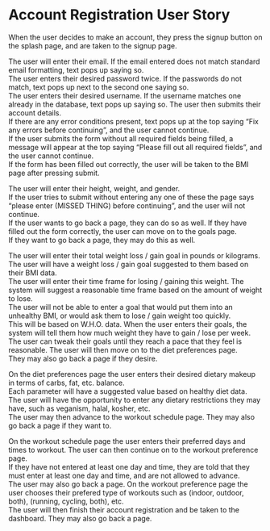 # Account Registration User Story

When the user decides to make an account, they press the signup button on the splash page, and are taken to the signup page.  
  
The user will enter their email. If the email entered does not match standard email formatting, text pops up saying so.  
The user enters their desired password twice. If the passwords do not match, text pops up next to the second one saying so.  
The user enters their desired username. If the username matches one already in the database, text pops up saying so. The user then submits their account details.  
If there are any error conditions present, text pops up at the top saying “Fix any errors before continuing”, and the user cannot continue.  
If the user submits the form without all required fields being filled, a message will appear at the top saying “Please fill out all required fields”, and the user cannot continue.  
If the form has been filled out correctly, the user will be taken to the BMI page after pressing submit. 
  
The user will enter their height, weight, and gender.  
If the user tries to submit without entering any one of these the page says “please enter (MISSED THING) before continuing”, and the user will not continue.  
If the user wants to go back a page, they can do so as well. If they have filled out the form correctly, the user can move on to the goals page.  
If they want to go back a page, they may do this as well.  
   
The user will enter their total weight loss / gain goal in pounds or kilograms. The user will have a weight loss / gain goal suggested to them based on their BMI data.  
The user will enter their time frame for losing / gaining this weight. The system will suggest a reasonable time frame based on the amount of weight to lose.  
The user will not be able to enter a goal that would put them into an unhealthy BMI, or would ask them to lose / gain weight too quickly.  
This will be based on W.H.O. data. When the user enters their goals, the system will tell them how much weight they have to gain / lose per week.  
The user can tweak their goals until they reach a pace that they feel is reasonable. The user will then move on to the diet preferences page.  
They may also go back a page if they desire.  
  
On the diet preferences page the user enters their desired dietary makeup in terms of carbs, fat, etc. balance.  
Each parameter will have a suggested value based on healthy diet data.  
The user will have the opportunity to enter any dietary restrictions they may have, such as veganism, halal, kosher, etc.  
The user may then advance to the workout schedule page. They may also go back a page if they want to.  
  
On the workout schedule page the user enters their preferred days and times to workout. The user can then continue on to the workout preference page.  
If they have not entered at least one day and time, they are told that they must enter at least one day and time, and are not allowed to advance.  
The user may also go back a page.
On the workout preference page the user chooses their prefered type of workouts such as (indoor, outdoor, both),  (running, cycling, both), etc.  
The user will then finish their account registration and be taken to the dashboard. They may also go back a page.  
